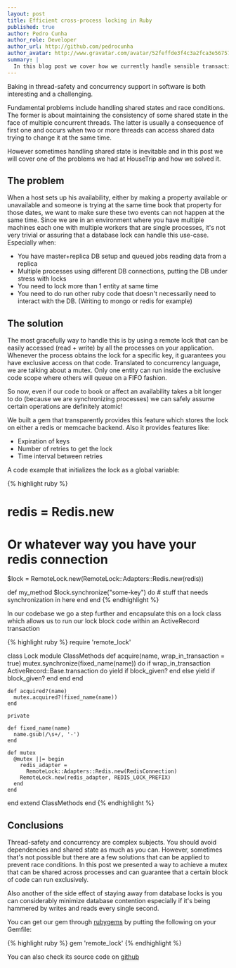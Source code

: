 ```yaml
---
layout: post
title: Efficient cross-process locking in Ruby
published: true
author: Pedro Cunha
author_role: Developer
author_url: http://github.com/pedrocunha
author_avatar: http://www.gravatar.com/avatar/52feffde3f4c3a2fca3e56757f10c269.png
summary: |
  In this blog post we cover how we currently handle sensible transactions between several processes in a thread safe way.
---
```


Baking in thread-safety and concurrency support in software is both interesting and
a challenging.

Fundamental problems include handling shared states and race conditions. The former
is about maintaining the consistency of some shared state in the face of multiple
concurrent threads. The latter is usually a consequence of first one and occurs
when two or more threads can access shared data trying to change it at the same time.

However sometimes handling shared state is inevitable and in this post we will cover
one of the problems we had at HouseTrip and how we solved it.

## The problem

When a host sets up his availability, either by making a property available or
unavailable and someone is trying at the same time book that property for those
dates, we want to make sure these two events can not happen at the same time.
Since we are in an environment where you have multiple machines each one with
multiple workers that are single processes, it's not very trivial or assuring
that a database lock can handle this use-case. Especially when:

- You have master+replica DB setup and queued jobs reading data from a replica
- Multiple processes using different DB connections, putting the DB under stress
with locks
- You need to lock more than 1 entity at same time
- You need to do run other ruby code that doesn't necessarily need to interact
with the DB. (Writing to mongo or redis for example)

## The solution

The most gracefully way to handle this is by using a remote lock that can be
easily accessed (read + write) by all the processes on your application.
Whenever the process obtains the lock for a specific key, it guarantees you have
exclusive access on that code. Translated to concurrency language, we are talking
about a mutex. Only one entity can run inside the exclusive code scope where
others will queue on a FIFO fashion.

So now, even if our code to book or affect an availability takes a bit longer
to do (because we are synchronizing processes) we can safely assume certain
operations are definitely atomic!

We built a gem that transparently provides this feature which stores the lock
on either a redis or memcache backend. Also it provides features like:

- Expiration of keys
- Number of retries to get the lock
- Time interval between retries

A code example that initializes the lock as a global variable:

{% highlight ruby %}
# redis = Redis.new
# Or whatever way you have your redis connection
$lock = RemoteLock.new(RemoteLock::Adapters::Redis.new(redis))

def my_method
  $lock.synchronize("some-key") do
    # stuff that needs synchronization in here
  end
end
{% endhighlight %}

In our codebase we go a step further and encapsulate this on a lock class which
allows us to run our lock block code within an ActiveRecord transaction

{% highlight ruby %}
require 'remote_lock'

class Lock
  module ClassMethods
    def acquire(name, wrap_in_transaction = true)
      mutex.synchronize(fixed_name(name)) do
        if wrap_in_transaction
          ActiveRecord::Base.transaction do
            yield if block_given?
          end
        else
          yield if block_given?
        end
      end
    end

    def acquired?(name)
      mutex.acquired?(fixed_name(name))
    end

    private

    def fixed_name(name)
      name.gsub(/\s+/, '-')
    end

    def mutex
      @mutex ||= begin
        redis_adapter =
          RemoteLock::Adapters::Redis.new(RedisConnection)
        RemoteLock.new(redis_adapter, REDIS_LOCK_PREFIX)
      end
    end

  end
  extend ClassMethods
end
{% endhighlight %}

## Conclusions

Thread-safety and concurrency are complex subjects. You should avoid dependencies
and shared state as much as you can. However, sometimes that's not possible but
there are a few solutions that can be applied to prevent race conditions. In this
post we presented a way to achieve a mutex that can be shared across processes and
can guarantee that a certain block of code can run exclusively.

Also another of the side effect of staying away from database locks is you can
considerably minimize database contention especially if it's being hammered
by writes and reads every single second.

You can get our gem through [rubygems](https://rubygems.org/gems/remote_lock)
by putting the following on your Gemfile:

{% highlight ruby %}
gem 'remote_lock'
{% endhighlight %}

You can also check its source code on [github](https://github.com/HouseTrip/remote_lock)
